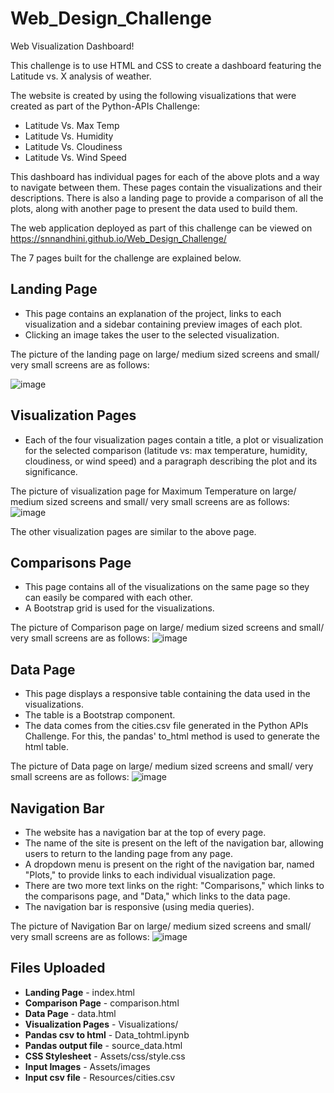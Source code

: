 # Web_Design_Challenge
Web Visualization Dashboard!

This challenge is to use HTML and CSS to create a dashboard featuring the Latitude vs. X analysis of weather. 

The website is created by using the following visualizations that were created as part of the Python-APIs Challenge:
- Latitude Vs. Max Temp
- Latitude Vs. Humidity
- Latitude Vs. Cloudiness
- Latitude Vs. Wind Speed
  
This dashboard has individual pages for each of the above plots and a way to navigate between them. These pages contain the visualizations and their descriptions. There is also a landing page to provide a comparison of all the plots, along with another page to present the data used to build them.

The web application deployed as part of this challenge can be viewed on https://snnandhini.github.io/Web_Design_Challenge/

The 7 pages built for the challenge are explained below.

## Landing Page
-   This page contains an explanation of the project, links to each visualization and a sidebar containing preview images of each plot. 
-   Clicking an image takes the user to the selected visualization. 
 
The picture of the landing page on large/ medium sized screens and small/ very small screens are as follows: 

![image](https://user-images.githubusercontent.com/111614210/204406313-89d90017-0e2a-4fa4-88f0-4d7d77844fca.png)

## Visualization Pages
-   Each of the four visualization pages contain a title, a plot or visualization for the selected comparison (latitude vs: max temperature, humidity, cloudiness, or wind speed) and a paragraph describing the plot and its significance. 

The picture of visualization page for Maximum Temperature on large/ medium sized screens and small/ very small screens are as follows: 
![image](https://user-images.githubusercontent.com/111614210/204408359-a7242f65-b99d-4805-afb3-aa08ce02538b.png)

The other visualization pages are similar to the above page.

## Comparisons Page
-   This page contains all of the visualizations on the same page so they can easily be compared with each other. 
-   A Bootstrap grid is used for the visualizations. 

The picture of Comparison page on large/ medium sized screens and small/ very small screens are as follows: 
![image](https://user-images.githubusercontent.com/111614210/204593862-9d45d3d8-2bb7-4eab-8967-75b63c277ce9.png)

## Data Page
-   This page displays a responsive table containing the data used in the visualizations. 
-   The table is a Bootstrap component. 
-   The data comes from the cities.csv file generated in the Python APIs Challenge. For this, the pandas' to_html method is used to generate the html table. 

The picture of Data page on large/ medium sized screens and small/ very small screens are as follows:
![image](https://user-images.githubusercontent.com/111614210/204709680-a3ac0e23-d258-42bd-b8b5-dbc7c171a18e.png)

## Navigation Bar
-   The website has a navigation bar at the top of every page. 
-   The name of the site is present on the left of the navigation bar, allowing users to return to the landing page from any page.
-   A dropdown menu is present on the right of the navigation bar, named "Plots," to provide links to each individual visualization page.
-   There are two more text links on the right: "Comparisons," which links to the comparisons page, and "Data," which links to the data page.
-   The navigation bar is responsive (using media queries).

The picture of Navigation Bar on large/ medium sized screens and small/ very small screens are as follows: 
![image](https://user-images.githubusercontent.com/111614210/204709156-d322d55b-cc8b-44bf-8885-f0010097bb6b.png)

## Files Uploaded
-   **Landing Page** - index.html
-   **Comparison Page** - comparison.html
-   **Data Page** - data.html
-   **Visualization Pages** - Visualizations/
-   **Pandas csv to html** - Data_tohtml.ipynb
-   **Pandas output file** - source_data.html
-   **CSS Stylesheet** - Assets/css/style.css
-   **Input Images** - Assets/images
-   **Input csv file** - Resources/cities.csv